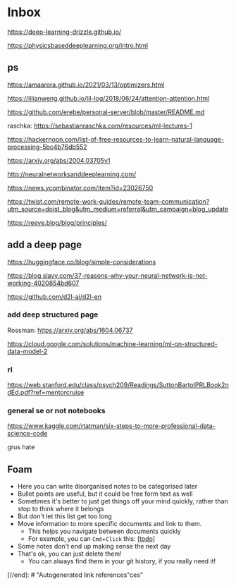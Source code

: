 # Inbox

https://deep-learning-drizzle.github.io/

https://physicsbaseddeeplearning.org/intro.html

## ps

https://amaarora.github.io/2021/03/13/optimizers.html

https://lilianweng.github.io/lil-log/2018/06/24/attention-attention.html

https://github.com/erebe/personal-server/blob/master/README.md

raschka: https://sebastianraschka.com/resources/ml-lectures-1


https://hackernoon.com/list-of-free-resources-to-learn-natural-language-processing-5bc4b76db552

https://arxiv.org/abs/2004.03705v1

http://neuralnetworksanddeeplearning.com/

https://news.ycombinator.com/item?id=23026750

https://twist.com/remote-work-guides/remote-team-communication?utm_source=doist_blog&utm_medium=referral&utm_campaign=blog_update

https://reeve.blog/blog/principles/

## add a deep page

https://huggingface.co/blog/simple-considerations

https://blog.slavv.com/37-reasons-why-your-neural-network-is-not-working-4020854bd607

https://github.com/d2l-ai/d2l-en

### add deep structured page

Rossman: https://arxiv.org/abs/1604.06737

https://cloud.google.com/solutions/machine-learning/ml-on-structured-data-model-2

### rl

https://web.stanford.edu/class/psych209/Readings/SuttonBartoIPRLBook2ndEd.pdf?ref=mentorcruise


### general se or not notebooks

https://www.kaggle.com/rtatman/six-steps-to-more-professional-data-science-code

grus hate

## Foam

- Here you can write disorganised notes to be categorised later
- Bullet points are useful, but it could be free form text as well
- Sometimes it's better to just get things off your mind quickly, rather than stop to think where it belongs
- But don't let this list get too long
- Move information to more specific documents and link to them.
  - This helps you navigate between documents quickly
  - For example, you can `Cmd`+`Click` this: [[todo]]
- Some notes don't end up making sense the next day
- That's ok, you can just delete them!
  - You can always find them in your git history, if you really need it!

[//begin]: # "Autogenerated link references for markdown compatibility"
[todo]: todo "Todo"
[//end]: # "Autogenerated link references"ces"
